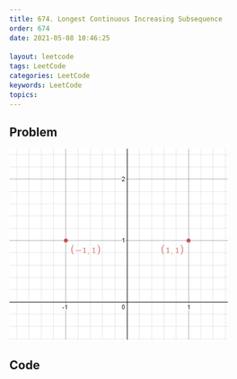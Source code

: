 ```yaml
---
title: 674. Longest Continuous Increasing Subsequence
order: 674
date: 2021-05-08 10:46:25

layout: leetcode
tags: LeetCode
categories: LeetCode
keywords: LeetCode
topics:
---
```


## Problem

![image tooltip here](./assets/356-1.png)

## Code

```java

```
